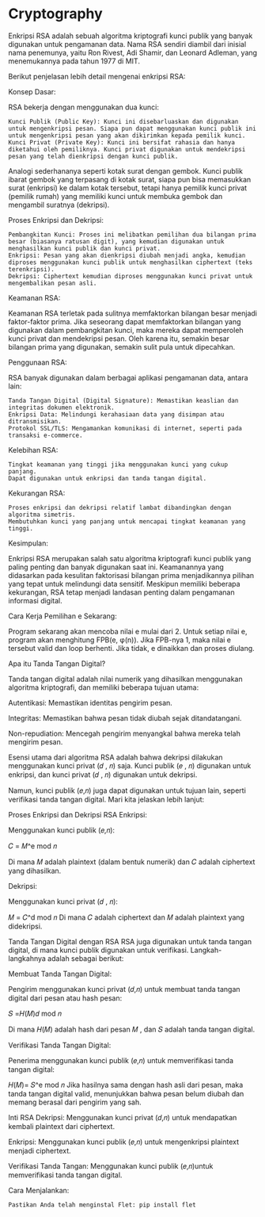 # Cryptography

Enkripsi RSA adalah sebuah algoritma kriptografi kunci publik yang banyak digunakan untuk pengamanan data. Nama RSA sendiri diambil dari inisial nama penemunya, yaitu Ron Rivest, Adi Shamir, dan Leonard Adleman, yang menemukannya pada tahun 1977 di MIT.

Berikut penjelasan lebih detail mengenai enkripsi RSA:

Konsep Dasar:

RSA bekerja dengan menggunakan dua kunci:

    Kunci Publik (Public Key): Kunci ini disebarluaskan dan digunakan untuk mengenkripsi pesan. Siapa pun dapat menggunakan kunci publik ini untuk mengenkripsi pesan yang akan dikirimkan kepada pemilik kunci.
    Kunci Privat (Private Key): Kunci ini bersifat rahasia dan hanya diketahui oleh pemiliknya. Kunci privat digunakan untuk mendekripsi pesan yang telah dienkripsi dengan kunci publik.

Analogi sederhananya seperti kotak surat dengan gembok. Kunci publik ibarat gembok yang terpasang di kotak surat, siapa pun bisa memasukkan surat (enkripsi) ke dalam kotak tersebut, tetapi hanya pemilik kunci privat (pemilik rumah) yang memiliki kunci untuk membuka gembok dan mengambil suratnya (dekripsi).

Proses Enkripsi dan Dekripsi:

    Pembangkitan Kunci: Proses ini melibatkan pemilihan dua bilangan prima besar (biasanya ratusan digit), yang kemudian digunakan untuk menghasilkan kunci publik dan kunci privat.
    Enkripsi: Pesan yang akan dienkripsi diubah menjadi angka, kemudian diproses menggunakan kunci publik untuk menghasilkan ciphertext (teks terenkripsi).
    Dekripsi: Ciphertext kemudian diproses menggunakan kunci privat untuk mengembalikan pesan asli.

Keamanan RSA:

Keamanan RSA terletak pada sulitnya memfaktorkan bilangan besar menjadi faktor-faktor prima. Jika seseorang dapat memfaktorkan bilangan yang digunakan dalam pembangkitan kunci, maka mereka dapat memperoleh kunci privat dan mendekripsi pesan. Oleh karena itu, semakin besar bilangan prima yang digunakan, semakin sulit pula untuk dipecahkan.

Penggunaan RSA:

RSA banyak digunakan dalam berbagai aplikasi pengamanan data, antara lain:

    Tanda Tangan Digital (Digital Signature): Memastikan keaslian dan integritas dokumen elektronik.
    Enkripsi Data: Melindungi kerahasiaan data yang disimpan atau ditransmisikan.
    Protokol SSL/TLS: Mengamankan komunikasi di internet, seperti pada transaksi e-commerce.

Kelebihan RSA:

    Tingkat keamanan yang tinggi jika menggunakan kunci yang cukup panjang.
    Dapat digunakan untuk enkripsi dan tanda tangan digital.

Kekurangan RSA:

    Proses enkripsi dan dekripsi relatif lambat dibandingkan dengan algoritma simetris.
    Membutuhkan kunci yang panjang untuk mencapai tingkat keamanan yang tinggi.

Kesimpulan:

Enkripsi RSA merupakan salah satu algoritma kriptografi kunci publik yang paling penting dan banyak digunakan saat ini. Keamanannya yang didasarkan pada kesulitan faktorisasi bilangan prima menjadikannya pilihan yang tepat untuk melindungi data sensitif. Meskipun memiliki beberapa kekurangan, RSA tetap menjadi landasan penting dalam pengamanan informasi digital.

Cara Kerja Pemilihan e Sekarang:

Program sekarang akan mencoba nilai e mulai dari 2. Untuk setiap nilai e, program akan menghitung FPB(e, φ(n)). Jika FPB-nya 1, maka nilai e tersebut valid dan loop berhenti. Jika tidak, e dinaikkan dan proses diulang.

Apa itu Tanda Tangan Digital?

Tanda tangan digital adalah nilai numerik yang dihasilkan menggunakan algoritma kriptografi, dan memiliki beberapa tujuan utama:

Autentikasi: Memastikan identitas pengirim pesan.

Integritas: Memastikan bahwa pesan tidak diubah sejak ditandatangani.

Non-repudiation: Mencegah pengirim menyangkal bahwa mereka telah mengirim pesan.

Esensi utama dari algoritma RSA adalah bahwa dekripsi dilakukan menggunakan kunci privat (𝑑 , 𝑛) saja. Kunci publik (𝑒 , 𝑛) digunakan untuk enkripsi, dan kunci privat (𝑑 , 𝑛) digunakan untuk dekripsi.

Namun, kunci publik (𝑒,𝑛) juga dapat digunakan untuk tujuan lain, seperti verifikasi tanda tangan digital. Mari kita jelaskan lebih lanjut:

Proses Enkripsi dan Dekripsi RSA
Enkripsi:

Menggunakan kunci publik (𝑒,𝑛):

𝐶 = 𝑀^e mod 𝑛

Di mana 𝑀 adalah plaintext (dalam bentuk numerik) dan 𝐶 adalah ciphertext yang dihasilkan.

Dekripsi:

Menggunakan kunci privat (𝑑 , 𝑛):

𝑀 = 𝐶^d mod 𝑛
Di mana 𝐶 adalah ciphertext dan 𝑀 adalah plaintext yang didekripsi.

Tanda Tangan Digital dengan RSA
RSA juga digunakan untuk tanda tangan digital, di mana kunci publik digunakan untuk verifikasi. Langkah-langkahnya adalah sebagai berikut:

Membuat Tanda Tangan Digital:

Pengirim menggunakan kunci privat (𝑑,𝑛) untuk membuat tanda tangan digital dari pesan atau hash pesan:

𝑆 =𝐻(𝑀)𝑑 mod 𝑛

Di mana 𝐻(𝑀) adalah hash dari pesan 𝑀 , dan 𝑆 adalah tanda tangan digital.

Verifikasi Tanda Tangan Digital:

Penerima menggunakan kunci publik (𝑒,𝑛) untuk memverifikasi tanda tangan digital:

𝐻(𝑀)= 𝑆^e mod 𝑛
Jika hasilnya sama dengan hash asli dari pesan, maka tanda tangan digital valid, menunjukkan bahwa pesan belum diubah dan memang berasal dari pengirim yang sah.

Inti RSA
Dekripsi: Menggunakan kunci privat (𝑑,𝑛) untuk mendapatkan kembali plaintext dari ciphertext.

Enkripsi: Menggunakan kunci publik (𝑒,𝑛) untuk mengenkripsi plaintext menjadi ciphertext.

Verifikasi Tanda Tangan: Menggunakan kunci publik (𝑒,𝑛)untuk memverifikasi tanda tangan digital.


Cara Menjalankan:

    Pastikan Anda telah menginstal Flet: pip install flet